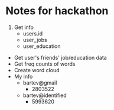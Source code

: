 # Notes for hackathon

1. Get info
	-	users.id
	- user_jobs
	- user_education
* Get user's friends' job/education data
* Get freq counts of words
* Create word cloud
* My info
	* bartev@gmail
		- 2803522
	* bartev@identified
		- 5993620
